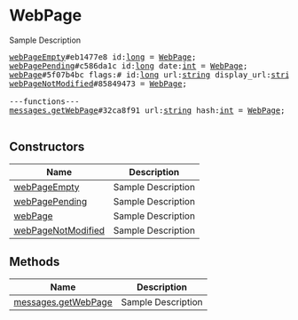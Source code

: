 # WebPage

Sample Description

<pre>
<a href="../constructor/webPageEmpty.md">webPageEmpty</a>#eb1477e8 id:<a href="../type/long.md">long</a> = <a href="../type/WebPage.md">WebPage</a>;
<a href="../constructor/webPagePending.md">webPagePending</a>#c586da1c id:<a href="../type/long.md">long</a> date:<a href="../type/int.md">int</a> = <a href="../type/WebPage.md">WebPage</a>;
<a href="../constructor/webPage.md">webPage</a>#5f07b4bc flags:# id:<a href="../type/long.md">long</a> url:<a href="../type/string.md">string</a> display_url:<a href="../type/string.md">string</a> hash:<a href="../type/int.md">int</a> type:flags.0?<a href="../type/string.md">string</a> site_name:flags.1?<a href="../type/string.md">string</a> title:flags.2?<a href="../type/string.md">string</a> description:flags.3?<a href="../type/string.md">string</a> photo:flags.4?<a href="../type/Photo.md">Photo</a> embed_url:flags.5?<a href="../type/string.md">string</a> embed_type:flags.5?<a href="../type/string.md">string</a> embed_width:flags.6?<a href="../type/int.md">int</a> embed_height:flags.6?<a href="../type/int.md">int</a> duration:flags.7?<a href="../type/int.md">int</a> author:flags.8?<a href="../type/string.md">string</a> document:flags.9?<a href="../type/Document.md">Document</a> cached_page:flags.10?<a href="../type/Page.md">Page</a> = <a href="../type/WebPage.md">WebPage</a>;
<a href="../constructor/webPageNotModified.md">webPageNotModified</a>#85849473 = <a href="../type/WebPage.md">WebPage</a>;

---functions---
<a href="../method/messages.getWebPage.md">messages.getWebPage</a>#32ca8f91 url:<a href="../type/string.md">string</a> hash:<a href="../type/int.md">int</a> = <a href="../type/WebPage.md">WebPage</a>;

</pre>

## Constructors

| Name | Description |
|------|-------------|
| [webPageEmpty](../constructor/webPageEmpty.md) | Sample Description |
| [webPagePending](../constructor/webPagePending.md) | Sample Description |
| [webPage](../constructor/webPage.md) | Sample Description |
| [webPageNotModified](../constructor/webPageNotModified.md) | Sample Description |

## Methods

| Name | Description |
|------|-------------|
| [messages.getWebPage](../method/messages.getWebPage.md) | Sample Description |
